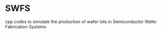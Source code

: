 # SWFS
cpp codes to simulate the production of wafer lots in Semiconductor Wafer Fabrication Systems
